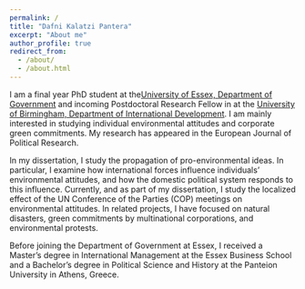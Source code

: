 ```yaml
---
permalink: /
title: "Dafni Kalatzi Pantera"
excerpt: "About me"
author_profile: true
redirect_from: 
  - /about/
  - /about.html
---
```


I am a final year PhD student at the[University of Essex, Department of Government](https://www.essex.ac.uk/people/kalat60502/dafni-kalatzi-pantera) and incoming Postdoctoral Research Fellow in at the [University of Birmingham, Department of International Development](https://research.birmingham.ac.uk/en/persons/dafni-kalatzi-pantera). I am mainly interested in studying individual environmental attitudes and corporate green commitments. My research has appeared in the European Journal of Political Research.

In my dissertation, I study the propagation of pro-environmental ideas. In particular, I examine how international forces influence individuals’ environmental attitudes, and how the domestic political system responds to this influence. Currently, and as part of my dissertation, I study the localized effect of the UN Conference of the Parties (COP) meetings on environmental attitudes. In related projects, I have focused on natural disasters, green commitments by multinational corporations, and environmental protests. 

Before joining the Department of Government at Essex, I received a Master’s degree in International Management at the Essex Business School and a Bachelor’s degree in Political Science and History at the Panteion University in Athens, Greece.
